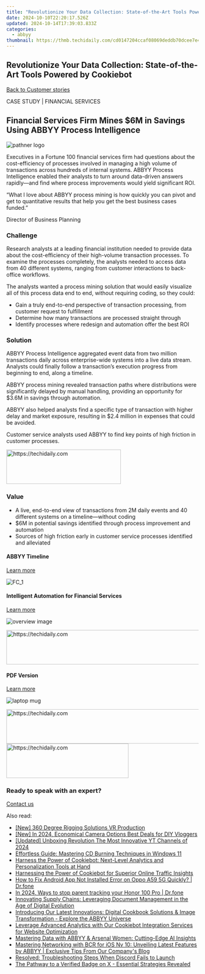 ```yaml
---
title: "Revolutionize Your Data Collection: State-of-the-Art Tools Powered by Cookiebot"
date: 2024-10-10T22:20:17.526Z
updated: 2024-10-14T17:39:03.833Z
categories:
  - abbyy
thumbnail: https://thmb.techidaily.com/cd0147204ccaf08069deddb70dcee7e4ad07fbd615beb8c551d393f04156cd7b.jpg
---
```


## Revolutionize Your Data Collection: State-of-the-Art Tools Powered by Cookiebot

[Back to Customer stories](https://tools.techidaily.com/abbyy/products/)

CASE STUDY | FINANCIAL SERVICES

## Financial Services Firm Mines $6M in Savings Using ABBYY Process Intelligence 

![pathner logo](https://content.abbyy.com/-/media/project/abbyy/abbyy/logos-white/abbyy.png?h=40&iar=0&w=120)

Executives in a Fortune 100 financial services firm had questions about the cost-efficiency of processes involved in managing a high volume of transactions across hundreds of internal systems. ABBYY Process Intelligence enabled their analysts to turn around data-driven answers rapidly—and find where process improvements would yield significant ROI.

“What I love about ABBYY process mining is how quickly you can pivot and get to quantitative results that help you get the best business cases funded.”

Director of Business Planning

### Challenge

Research analysts at a leading financial institution needed to provide data about the cost-efficiency of their high-volume transaction processes. To examine the processes completely, the analysts needed to access data from 40 different systems, ranging from customer interactions to back-office workflows.

The analysts wanted a process mining solution that would easily visualize all of this process data end to end, without requiring coding, so they could: 

* Gain a truly end-to-end perspective of transaction processing, from customer request to fulfillment
* Determine how many transactions are processed straight through
* Identify processes where redesign and automation offer the best ROI

### Solution

ABBYY Process Intelligence aggregated event data from two million transactions daily across enterprise-wide systems into a live data stream. Analysts could finally follow a transaction’s execution progress from beginning to end, along a timeline.

ABBYY process mining revealed transaction paths where distributions were significantly delayed by manual handling, providing an opportunity for $3.6M in savings through automation.

ABBYY also helped analysts find a specific type of transaction with higher delay and market exposure, resulting in $2.4 million in expenses that could be avoided.

Customer service analysts used ABBYY to find key points of high friction in customer processes.

<!-- affiliate ads begin -->
<a href="https://aligracehair.sjv.io/c/5597632/2027162/19272" target="_top" id="2027162">
  <img src="//a.impactradius-go.com/display-ad/19272-2027162" border="0" alt="https://techidaily.com" width="300" height="90"/>
</a>
<img height="0" width="0" src="https://aligracehair.sjv.io/i/5597632/2027162/19272" style="position:absolute;visibility:hidden;" border="0" />
<!-- affiliate ads end -->

### Value

* A live, end-to-end view of transactions from 2M daily events and 40 different systems on a timeline—without coding
* $6M in potential savings identified through process improvement and automation
* Sources of high friction early in customer service processes identified and alleviated

#### ABBYY Timeline

[Learn more](https://tools.techidaily.com/abbyy/products/)

![FC_1](https://content.abbyy.com/-/media/project/abbyy/abbyy/products/flexicapture/fc_1.jpg?h=392&iar=0&w=696)

#### Intelligent Automation for Financial Services

[Learn more](https://tools.techidaily.com/abbyy/products/)

![overview image](https://content.abbyy.com/-/media/project/abbyy/abbyy/solutions/ap-automation/overview-image.jpg?h=800&iar=0&w=1392)

<!-- affiliate ads begin -->
<a href="https://appsumo.8odi.net/c/5597632/2094422/7443" target="_top" id="2094422">
  <img src="//a.impactradius-go.com/display-ad/7443-2094422" border="0" alt="https://techidaily.com" width="728" height="90"/>
</a>
<img height="0" width="0" src="https://appsumo.8odi.net/i/5597632/2094422/7443" style="position:absolute;visibility:hidden;" border="0" />
<!-- affiliate ads end -->

#### PDF Version

[Learn more](https://content.abbyy.com/-/media/Project/Abbyy/Abbyy/Insights/Customer-Stories/PDFs/customer-story-process-mining-financial-services-process-intelligence-mines-six-million-savings-en.pdf)

![laptop mug](https://content.abbyy.com/-/media/project/abbyy/abbyy/company/newsroom/news-images/laptop-mug.jpg?h=836&iar=0&w=1486)

<!-- affiliate ads begin -->
<a href="https://appsumo.8odi.net/c/5597632/2144278/7443" target="_top" id="2144278">
  <img src="//a.impactradius-go.com/display-ad/7443-2144278" border="0" alt="https://techidaily.com" width="728" height="90"/>
</a>
<img height="0" width="0" src="https://appsumo.8odi.net/i/5597632/2144278/7443" style="position:absolute;visibility:hidden;" border="0" />
<!-- affiliate ads end -->

<!-- affiliate ads begin -->
<a href="https://bluettius.sjv.io/c/5597632/2139117/17108" target="_top" id="2139117">
  <img src="//a.impactradius-go.com/display-ad/17108-2139117" border="0" alt="https://techidaily.com" width="320" height="90"/>
</a>
<img height="0" width="0" src="https://bluettius.sjv.io/i/5597632/2139117/17108" style="position:absolute;visibility:hidden;" border="0" />
<!-- affiliate ads end -->

### Ready to speak with an expert?

[Contact us](https://tools.techidaily.com/abbyy/products/)

<ins class="adsbygoogle"
     style="display:block"
     data-ad-format="autorelaxed"
     data-ad-client="ca-pub-7571918770474297"
     data-ad-slot="1223367746"></ins>

<ins class="adsbygoogle"
     style="display:block"
     data-ad-client="ca-pub-7571918770474297"
     data-ad-slot="8358498916"
     data-ad-format="auto"
     data-full-width-responsive="true"></ins>

<span class="atpl-alsoreadstyle">Also read:</span>
<div><ul>
<li><a href="https://extra-information.techidaily.com/new-360-degree-rigging-solutions-vr-production/"><u>[New] 360 Degree Rigging Solutions VR Production</u></a></li>
<li><a href="https://youtube-zero.techidaily.com/n-2024-economical-camera-options-best-deals-for-diy-vloggers/"><u>[New] In 2024, Economical Camera Options Best Deals for DIY Vloggers</u></a></li>
<li><a href="https://some-skills.techidaily.com/updated-unboxing-revolution-the-most-innovative-yt-channels-of-2024/"><u>[Updated] Unboxing Revolution The Most Innovative YT Channels of 2024</u></a></li>
<li><a href="https://win-info.techidaily.com/effortless-guide-mastering-cd-burning-techniques-in-windows-11/"><u>Effortless Guide: Mastering CD Burning Techniques in Windows 11</u></a></li>
<li><a href="https://solve-marvelous.techidaily.com/harness-the-power-of-cookiebot-next-level-analytics-and-personalization-tools-at-hand/"><u>Harness the Power of Cookiebot: Next-Level Analytics and Personalization Tools at Hand</u></a></li>
<li><a href="https://solve-marvelous.techidaily.com/harnessing-the-power-of-cookiebot-for-superior-online-traffic-insights/"><u>Harnessing the Power of Cookiebot for Superior Online Traffic Insights</u></a></li>
<li><a href="https://change-location.techidaily.com/how-to-fix-android-app-not-installed-error-on-oppo-a59-5g-quickly-drfone-by-drfone-fix-android-problems-fix-android-problems/"><u>How to Fix Android App Not Installed Error on Oppo A59 5G Quickly? | Dr.fone</u></a></li>
<li><a href="https://android-location-track.techidaily.com/in-2024-ways-to-stop-parent-tracking-your-honor-100-pro-drfone-by-drfone-virtual-android/"><u>In 2024, Ways to stop parent tracking your Honor 100 Pro | Dr.fone</u></a></li>
<li><a href="https://solve-marvelous.techidaily.com/innovating-supply-chains-leveraging-document-management-in-the-age-of-digital-evolution/"><u>Innovating Supply Chains: Leveraging Document Management in the Age of Digital Evolution</u></a></li>
<li><a href="https://solve-marvelous.techidaily.com/introducing-our-latest-innovations-digital-cookbook-solutions-and-image-transformation-explore-the-abbyy-universe/"><u>Introducing Our Latest Innovations: Digital Cookbook Solutions & Image Transformation - Explore the ABBYY Universe</u></a></li>
<li><a href="https://solve-marvelous.techidaily.com/leverage-advanced-analytics-with-our-cookiebot-integration-services-for-website-optimization/"><u>Leverage Advanced Analytics with Our Cookiebot Integration Services for Website Optimization</u></a></li>
<li><a href="https://solve-marvelous.techidaily.com/mastering-data-with-abbyy-and-arsenal-women-cutting-edge-ai-insights/"><u>Mastering Data with ABBYY & Arsenal Women: Cutting-Edge AI Insights</u></a></li>
<li><a href="https://solve-marvelous.techidaily.com/mastering-networking-with-bcr-for-ios-nv-10-unveiling-latest-features-by-abbyy-exclusive-tips-from-our-companys-blog/"><u>Mastering Networking with BCR for iOS Nv 10: Unveiling Latest Features by ABBYY | Exclusive Tips From Our Company's Blog</u></a></li>
<li><a href="https://program-issues.techidaily.com/resolved-troubleshooting-steps-when-discord-fails-to-launch/"><u>Resolved: Troubleshooting Steps When Discord Fails to Launch</u></a></li>
<li><a href="https://tech-renaissance.techidaily.com/the-pathway-to-a-verified-badge-on-x-essential-strategies-revealed/"><u>The Pathway to a Verified Badge on X - Essential Strategies Revealed</u></a></li>
</ul></div>

